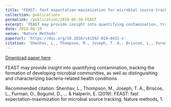 ```yaml
---
title: "FEAST: fast expectation-maximization for microbial source tracking"
collection: publications
permalink: /publication/2019-06-10-FEAST
excerpt: 'FEAST may provide insight into quantifying contamination, tracking the formation of developing microbial communities, as well as distinguishing and characterizing bacteria-related health conditions'
date: 2019-06-10
venue: 'Nature Methods'
paperurl: 'https://doi.org/10.1038/s41592-019-0431-x'
citation: 'Shenhav, L., Thompson, M., Joseph, T. A., Briscoe, L., Furman, O., Bogumil, D., ... &amp; Halperin, E. (2019). FEAST: fast expectation-maximization for microbial source tracking. Nature methods, 1.'
---
```


<a href='https://doi.org/10.1038/s41592-019-0431-x'>Download paper here</a>

FEAST may provide insight into quantifying contamination, tracking the formation of developing microbial communities, as well as distinguishing and characterizing bacteria-related health conditions

Recommended citation: Shenhav, L., Thompson, M., Joseph, T. A., Briscoe, L., Furman, O., Bogumil, D., ... & Halperin, E. (2019). FEAST: fast expectation-maximization for microbial source tracking. Nature methods, 1.